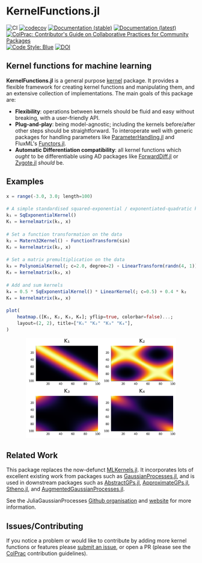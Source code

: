 # KernelFunctions.jl

![CI](https://github.com/JuliaGaussianProcesses/KernelFunctions.jl/workflows/CI/badge.svg?branch=master)
[![codecov](https://codecov.io/gh/JuliaGaussianProcesses/KernelFunctions.jl/branch/master/graph/badge.svg?token=rmDh3gb7hN)](https://codecov.io/gh/JuliaGaussianProcesses/KernelFunctions.jl)
[![Documentation (stable)](https://img.shields.io/badge/docs-stable-blue.svg)](https://juliagaussianprocesses.github.io/KernelFunctions.jl/stable)
[![Documentation (latest)](https://img.shields.io/badge/docs-dev-blue.svg)](https://juliagaussianprocesses.github.io/KernelFunctions.jl/dev)
[![ColPrac: Contributor's Guide on Collaborative Practices for Community Packages](https://img.shields.io/badge/ColPrac-Contributor's%20Guide-blueviolet)](https://github.com/SciML/ColPrac)
[![Code Style: Blue](https://img.shields.io/badge/code%20style-blue-4495d1.svg)](https://github.com/invenia/BlueStyle)
[![DOI](https://zenodo.org/badge/188430419.svg)](https://zenodo.org/badge/latestdoi/188430419)


## Kernel functions for machine learning

**KernelFunctions.jl** is a general purpose [kernel](https://en.wikipedia.org/wiki/Positive-definite_kernel) package.
It provides a flexible framework for creating kernel functions and manipulating them, and an extensive collection of implementations.
The main goals of this package are:
- **Flexibility**: operations between kernels should be fluid and easy without breaking, with a user-friendly API.
- **Plug-and-play**: being model-agnostic; including the kernels before/after other steps should be straightforward. To interoperate well with generic packages for handling parameters like [ParameterHandling.jl](https://github.com/invenia/ParameterHandling.jl/) and FluxML's [Functors.jl](https://github.com/FluxML/Functors.jl/).
- **Automatic Differentiation compatibility**: all kernel functions which _ought_ to be differentiable using AD packages like [ForwardDiff.jl](https://github.com/JuliaDiff/ForwardDiff.jl) or [Zygote.jl](https://github.com/FluxML/Zygote.jl) _should_ be.

## Examples

```julia
x = range(-3.0, 3.0; length=100)

# A simple standardised squared-exponential / exponentiated-quadratic kernel.
k₁ = SqExponentialKernel()
K₁ = kernelmatrix(k₁, x)

# Set a function transformation on the data
k₂ = Matern32Kernel() ∘ FunctionTransform(sin)
K₂ = kernelmatrix(k₂, x)

# Set a matrix premultiplication on the data
k₃ = PolynomialKernel(; c=2.0, degree=2) ∘ LinearTransform(randn(4, 1))
K₃ = kernelmatrix(k₃, x)

# Add and sum kernels
k₄ = 0.5 * SqExponentialKernel() * LinearKernel(; c=0.5) + 0.4 * k₂
K₄ = kernelmatrix(k₄, x)

plot(
    heatmap.([K₁, K₂, K₃, K₄]; yflip=true, colorbar=false)...;
    layout=(2, 2), title=["K₁" "K₂" "K₃" "K₄"],
)
```
<p align=center>
  <img src="docs/src/assets/heatmap_combination.png" width=400px>
</p>

## Related Work

This package replaces the now-defunct [MLKernels.jl](https://github.com/trthatcher/MLKernels.jl). It incorporates lots of excellent existing work from packages such as [GaussianProcesses.jl](https://github.com/STOR-i/GaussianProcesses.jl), and is used in downstream packages such as [AbstractGPs.jl](https://github.com/JuliaGaussianProcesses/AbstractGPs.jl), [ApproximateGPs.jl](https://github.com/JuliaGaussianProcesses/ApproximateGPs.jl), [Stheno.jl](https://github.com/willtebbutt/Stheno.jl), and [AugmentedGaussianProcesses.jl](https://github.com/theogf/AugmentedGaussianProcesses.jl).

See the JuliaGaussianProcesses [Github organisation](https://github.com/JuliaGaussianProcesses) and [website](https://juliagaussianprocesses.github.io/) for more information.

## Issues/Contributing

If you notice a problem or would like to contribute by adding more kernel functions or features please [submit an issue](https://github.com/JuliaGaussianProcesses/KernelFunctions.jl/issues), or open a PR (please see the [ColPrac](https://github.com/SciML/ColPrac) contribution guidelines).
